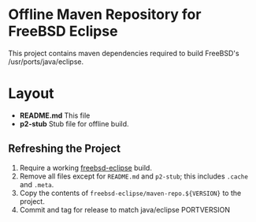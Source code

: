 # Offline Maven Repository for FreeBSD Eclipse

This project contains maven dependencies required to build
FreeBSD's /usr/ports/java/eclipse.

# Layout

* **README.md** This file
* **p2-stub** Stub file for offline build.

## Refreshing the Project

1. Require a working [freebsd-eclipse](https://github.com/daemonblade/freebsd-eclipse)
build.
1. Remove all files except for `README.md` and `p2-stub`; this
includes `.cache` and `.meta`.
1. Copy the contents of `freebsd-eclipse/maven-repo.${VERSION}`
to the project.
1. Commit and tag for release to match java/eclipse PORTVERSION

